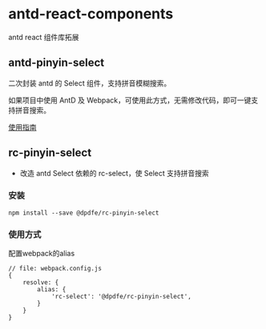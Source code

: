 # antd-react-components

antd react 组件库拓展

## antd-pinyin-select

二次封装 antd 的 Select 组件，支持拼音模糊搜索。

如果项目中使用 AntD 及 Webpack，可使用此方式，无需修改代码，即可一键支持拼音搜索。

[使用指南](https://github.com/DPDFE/antd-react-components/wiki/antd-pinyin-select)


## rc-pinyin-select

-   改造 antd Select 依赖的 rc-select，使 Select 支持拼音搜索

### 安装

    npm install --save @dpdfe/rc-pinyin-select

### 使用方式

配置webpack的alias    


    // file: webpack.config.js
    {
        resolve: {
            alias: {
                'rc-select': '@dpdfe/rc-pinyin-select',
            }
        }
    }



